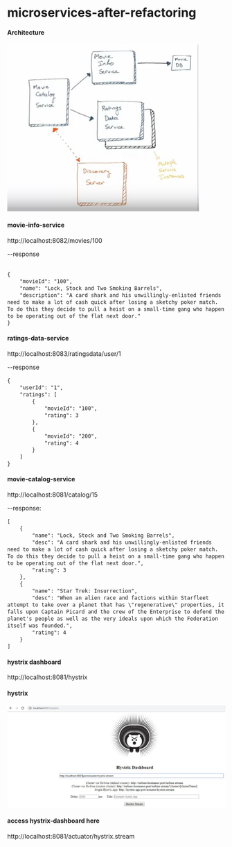 # microservices-after-refactoring


#### Architecture

![Architecture](images/service-discovery.JPG)

#### movie-info-service

http://localhost:8082/movies/100


--response 
```

{
    "movieId": "100",
    "name": "Lock, Stock and Two Smoking Barrels",
    "description": "A card shark and his unwillingly-enlisted friends need to make a lot of cash quick after losing a sketchy poker match. To do this they decide to pull a heist on a small-time gang who happen to be operating out of the flat next door."
}
```


#### ratings-data-service

http://localhost:8083/ratingsdata/user/1

--response 
```
{
    "userId": "1",
    "ratings": [
        {
            "movieId": "100",
            "rating": 3
        },
        {
            "movieId": "200",
            "rating": 4
        }
    ]
}
```

#### movie-catalog-service
http://localhost:8081/catalog/15

--response:


```
[
    {
        "name": "Lock, Stock and Two Smoking Barrels",
        "desc": "A card shark and his unwillingly-enlisted friends need to make a lot of cash quick after losing a sketchy poker match. To do this they decide to pull a heist on a small-time gang who happen to be operating out of the flat next door.",
        "rating": 3
    },
    {
        "name": "Star Trek: Insurrection",
        "desc": "When an alien race and factions within Starfleet attempt to take over a planet that has \"regenerative\" properties, it falls upon Captain Picard and the crew of the Enterprise to defend the planet's people as well as the very ideals upon which the Federation itself was founded.",
        "rating": 4
    }
]

```

#### hystrix dashboard

http://localhost:8081/hystrix

#### hystrix

![hystrix](images/hystrix-dashboard.JPG)


#### access hystrix-dashboard here
http://localhost:8081/actuator/hystrix.stream
